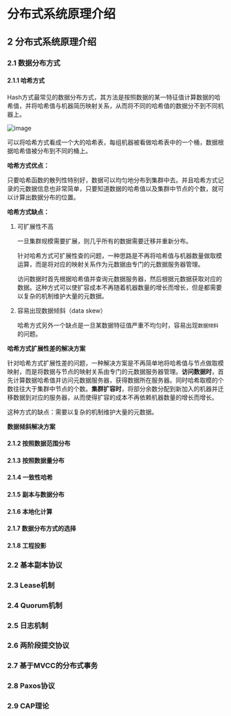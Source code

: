 # 分布式系统原理介绍

## 2 分布式系统原理介绍

### 2.1 数据分布方式

#### 2.1.1 哈希方式

Hash方式最常见的数据分布方式，其方法是按照数据的某一特征值计算数据的哈希值，并将哈希值与机器简历映射关系，从而将不同的哈希值的数据分不到不同机器上。

![image](https://cdn.jsdelivr.net/gh/Andre235/-community@master/src/image.3abv495q5kw0.webp)

可以将哈希方式看成一个大的哈希表，每组机器被看做哈希表中的一个桶，数据根据哈希值被分布到不同的桶上。

**哈希方式优点：**

只要哈希函数的散列性特别好，数据可以均匀地分布到集群中去。并且哈希方式记录的元数据信息也非常简单，只要知道数据的哈希值以及集群中节点的个数，就可以计算出数据分布的位置。

**哈希方式缺点：**

1. 可扩展性不高

   一旦集群规模需要扩展，则几乎所有的数据需要迁移并重新分布。

   针对哈希方式可扩展性查的问题，一种思路是不再将哈希值与机器数量做取模运算，而是将对应的映射关系作为元数据由专门的元数据服务器管理。

   访问数据时首先根据哈希值并查询元数据服务器，然后根据元数据获取对应的数据。这种方式可以使扩容成本不再随着机器数量的增长而增长，但是都需要以复杂的机制维护大量的元数据。

   

2. 容易出现数据倾斜（data skew）

   哈希方式另外一个缺点是一旦某数据特征值严重不均匀时，容易出现`数据倾斜`的问题。

**哈希方式扩展性差的解决方案**

针对哈希方式扩展性差的问题，一种解决方案是不再简单地将哈希值与节点做取模映射，而是将数据与节点的映射关系由专门的元数据服务器管理。**访问数据时**，首先计算数据哈希值并访问元数据服务器，获得数据所在服务器。同时哈希取模的个数往往大于集群中节点的个数。**集群扩容时**，将部分余数分配到新加入的机器并迁移数据到对应的服务器，从而使得扩容的成本不再依赖机器数量的增长而增长。

这种方式的缺点：需要以复杂的机制维护大量的元数据。

**数据倾斜解决方案**



#### 2.1.2 按照数据范围分布



#### 2.1.3 按照数据量分布

#### 2.1.4 一致性哈希

#### 2.1.5 副本与数据分布

#### 2.1.6 本地化计算

#### 2.1.7 数据分布方式的选择

#### 2.1.8 工程投影

### 2.2 基本副本协议

### 2.3 Lease机制

### 2.4 Quorum机制

### 2.5 日志机制

### 2.6 两阶段提交协议

### 2.7 基于MVCC的分布式事务

### 2.8 Paxos协议

### 2.9 CAP理论

